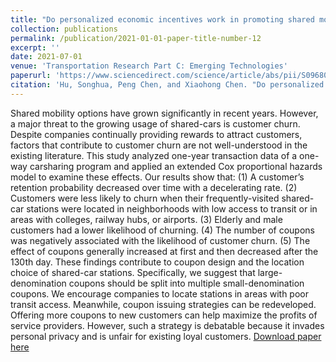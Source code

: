 ```yaml
---
title: "Do personalized economic incentives work in promoting shared mobility? Examining customer churn using a time-varying Cox model"
collection: publications
permalink: /publication/2021-01-01-paper-title-number-12
excerpt: ''
date: 2021-07-01
venue: 'Transportation Research Part C: Emerging Technologies'
paperurl: 'https://www.sciencedirect.com/science/article/abs/pii/S0968090X21002382'
citation: 'Hu, Songhua, Peng Chen, and Xiaohong Chen. "Do personalized economic incentives work in promoting shared mobility? Examining customer churn using a time-varying Cox model." Transportation Research Part C: Emerging Technologies 128 (2021): 103224.'
---
```

Shared mobility options have grown significantly in recent years. However, a major threat to the growing usage of shared-cars is customer churn. Despite companies continually providing rewards to attract customers, factors that contribute to customer churn are not well-understood in the existing literature. This study analyzed one-year transaction data of a one-way carsharing program and applied an extended Cox proportional hazards model to examine these effects. Our results show that: (1) A customer’s retention probability decreased over time with a decelerating rate. (2) Customers were less likely to churn when their frequently-visited shared-car stations were located in neighborhoods with low access to transit or in areas with colleges, railway hubs, or airports. (3) Elderly and male customers had a lower likelihood of churning. (4) The number of coupons was negatively associated with the likelihood of customer churn. (5) The effect of coupons generally increased at first and then decreased after the 130th day. These findings contribute to coupon design and the location choice of shared-car stations. Specifically, we suggest that large-denomination coupons should be split into multiple small-denomination coupons. We encourage companies to locate stations in areas with poor transit access. Meanwhile, coupon issuing strategies can be redeveloped. Offering more coupons to new customers can help maximize the profits of service providers. However, such a strategy is debatable because it invades personal privacy and is unfair for existing loyal customers.
[Download paper here](https://www.sciencedirect.com/science/article/abs/pii/S0968090X21002382)
